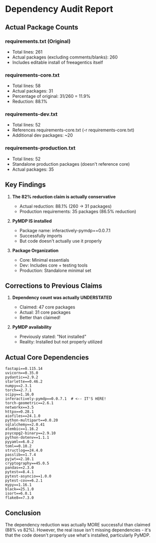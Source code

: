 # Dependency Audit Report

## Actual Package Counts

### requirements.txt (Original)

- Total lines: 261
- Actual packages (excluding comments/blanks): 260
- Includes editable install of freeagentics itself

### requirements-core.txt

- Total lines: 58
- Actual packages: 31
- Percentage of original: 31/260 = 11.9%
- Reduction: 88.1%

### requirements-dev.txt

- Total lines: 52
- References requirements-core.txt (-r requirements-core.txt)
- Additional dev packages: ~20

### requirements-production.txt

- Total lines: 52
- Standalone production packages (doesn't reference core)
- Actual packages: 35

## Key Findings

1. **The 82% reduction claim is actually conservative**

   - Actual reduction: 88.1% (260 → 31 packages)
   - Production requirements: 35 packages (86.5% reduction)

1. **PyMDP IS installed**

   - Package name: inferactively-pymdp==0.0.7.1
   - Successfully imports
   - But code doesn't actually use it properly

1. **Package Organization**

   - Core: Minimal essentials
   - Dev: Includes core + testing tools
   - Production: Standalone minimal set

## Corrections to Previous Claims

1. **Dependency count was actually UNDERSTATED**

   - Claimed: 47 core packages
   - Actual: 31 core packages
   - Better than claimed!

1. **PyMDP availability**

   - Previously stated: "Not installed"
   - Reality: Installed but not properly utilized

## Actual Core Dependencies

```
fastapi==0.115.14
uvicorn==0.35.0
pydantic==2.9.2
starlette==0.46.2
numpy==2.3.1
torch==2.7.1
scipy==1.16.0
inferactively-pymdp==0.0.7.1  # <-- IT'S HERE!
torch-geometric==2.6.1
networkx==3.5
httpx==0.28.1
aiofiles==24.1.0
python-multipart==0.0.20
sqlalchemy==2.0.41
alembic==1.16.2
psycopg2-binary==2.9.10
python-dotenv==1.1.1
pyyaml==6.0.2
toml==0.10.2
structlog==24.4.0
passlib==1.7.4
pyjwt==2.10.1
cryptography==45.0.5
pandas==2.3.0
pytest==8.4.1
pytest-asyncio==1.0.0
pytest-cov==6.2.1
mypy==1.16.1
black==25.1.0
isort==6.0.1
flake8==7.3.0
```

## Conclusion

The dependency reduction was actually MORE successful than claimed (88% vs 82%). However, the real issue isn't missing dependencies - it's that the code doesn't properly use what's installed, particularly PyMDP.
